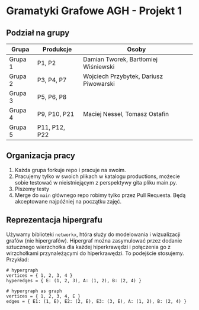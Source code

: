 # Gramatyki Grafowe AGH  - Projekt 1

## Podział na grupy

| Grupa | Produkcje | Osoby                                  |
| --- | --- |----------------------------------------|
| Grupa 1 | P1, P2 | Damian Tworek, Bartłomiej Wiśniewski   |
| Grupa 2 | P3, P4, P7 | Wojciech Przybytek, Dariusz Piwowarski |
| Grupa 3 | P5, P6, P8 |                                        |
| Grupa 4 | P9, P10, P21 | Maciej Nessel, Tomasz Ostafin         |
| Grupa 5 | P11, P12, P22 |                                        |

## Organizacja pracy

1. Każda grupa forkuje repo i pracuje na swoim.
2. Pracujemy tylko w swoich plikach w katalogu productions, możecie sobie testować w nieistniejącym z perspektywy gita pliku main.py.
3. Piszemy testy
4. Merge do `main` głównego repo robimy tylko przez Pull Requesta. Będą akceptowane najpóźniej na początku zajęć.


## Reprezentacja hipergrafu

Używamy biblioteki `networkx`, htóra służy do modelowania i wizualizacji grafów (nie hipergrafów).
Hipergraf można zasymulować przez dodanie sztucznego wierzchołka dla każdej hiperkrawędzi i połączenia go z wirzchołkami przynależącymi do hiperkrawędzi. To podejście stosujemy.  
Przykład:
```
# hypergraph
vertices = { 1, 2, 3, 4 }
hyperedges = { E: (1, 2, 3), A: (1, 2), B: (2, 4) }

# hypergraph as graph
vertices = { 1, 2, 3, 4, E }
edges = { E1: (1, E), E2: (2, E), E3: (3, E), A: (1, 2), B: (2, 4) }
```

